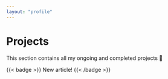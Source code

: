 ```yaml
---
layout: "profile"
---
```

# Projects

This section contains all my ongoing and completed projects :100:

<!-- # This is where you can find all my posts :100: -->
{{< badge >}}
New article!
{{< /badge >}}

<!-- {{< lead >}}
When life gives you lemons, make lemonade.
{{< /lead >}} -->
